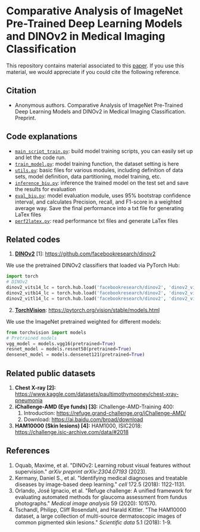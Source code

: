 # Comparative Analysis of ImageNet Pre-Trained Deep Learning Models and DINOv2 in Medical Imaging Classification

This repository contains material associated to this [paper](#Citation).
If you use this material, we would appreciate if you could cite the following reference.

## Citation
* Anonymous authors. Comparative Analysis of ImageNet Pre-Trained Deep Learning Models and DINOv2 in Medical Imaging Classification. Preprint.

## Code explanations
* [`main_script_train.py`](<main_script_train.py>): build model training scripts, you can easily set up and let the code run.
* [`train_model.py`](<train_model.py>): model training function, the dataset setting is here
* [`utils.py`](<utils.py>): basic files for various modules, including definition of data sets, model definition, data partitioning, model training, etc.
* [`inference_biu.py`](<inference_biu.py>): inference the trained model on the test set and save the results for evaluation
* [`eval_biu.py`](<eval_biu.py>): model evaluation module, uses 95% bootstrap confidence interval, and calculates Precision, recall, and F1-score in a weighted average way. Save the final performance into a txt file for generating LaTex files
* [`perf2latex.py`](<perf2latex.py>): read performance txt files and generate LaTex files

## Related codes

1. **[DINOv2](<https://github.com/facebookresearch/dinov2>)** [1]: https://github.com/facebookresearch/dinov2

We use the pretrained DINOv2 classifiers that loaded via PyTorch Hub:
```python
import torch
# DINOv2
dinov2_vits14_lc = torch.hub.load('facebookresearch/dinov2', 'dinov2_vits14_lc')
dinov2_vitb14_lc = torch.hub.load('facebookresearch/dinov2', 'dinov2_vitb14_lc')
dinov2_vitl14_lc = torch.hub.load('facebookresearch/dinov2', 'dinov2_vitl14_lc')
```

2. **[TorchVision](<https://pytorch.org/vision/stable/models.html>)**: https://pytorch.org/vision/stable/models.html

We use the ImageNet pretrained weighted for different models:
```python
from torchvision import models
# Pretrained models
vgg_model = models.vgg16(pretrained=True)
resnet_model = models.resnet50(pretrained=True)
densenet_model = models.densenet121(pretrained=True)
```

## Related public datasets

1. **Chest X-ray [2]:** https://www.kaggle.com/datasets/paultimothymooney/chest-xray-pneumonia
2. **iChallenge-AMD (Eye funds) [3]:** iChallenge-AMD-Training 400: 
   1. Introduction: https://refuge.grand-challenge.org/iChallenge-AMD/
   2. Download: https://ai.baidu.com/broad/download
3. **HAM10000 (Skin lesions) [4]:** HAM1000, ISIC2018: https://challenge.isic-archive.com/data/#2018


## References

1. Oquab, Maxime, et al. "DINOv2: Learning robust visual features without supervision." *arXiv preprint arXiv:2304.07193* (2023).
2. Kermany, Daniel S., et al. "Identifying medical diagnoses and treatable diseases by image-based deep learning." *cell* 172.5 (2018): 1122-1131.
3. Orlando, José Ignacio, et al. "Refuge challenge: A unified framework for evaluating automated methods for glaucoma assessment from fundus photographs." *Medical image analysis* 59 (2020): 101570.
4. Tschandl, Philipp, Cliff Rosendahl, and Harald Kittler. "The HAM10000 dataset, a large collection of multi-source dermatoscopic images of common pigmented skin lesions." *Scientific data* 5.1 (2018): 1-9.
